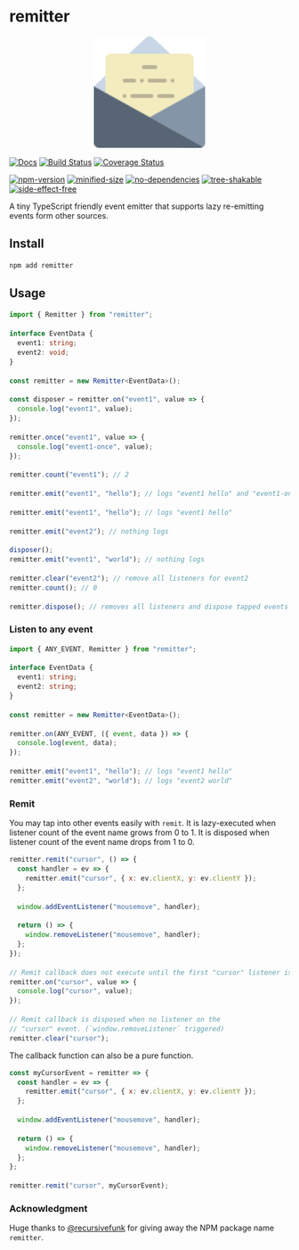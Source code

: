 # remitter

<p align="center">
  <img width="200" src="https://raw.githubusercontent.com/crimx/remitter/main/assets/remitter.svg">
</p>

[![Docs](https://img.shields.io/badge/Docs-read-%23fdf9f5)](https://crimx.github.io/remitter)
[![Build Status](https://github.com/crimx/remitter/actions/workflows/build.yml/badge.svg)](https://github.com/crimx/remitter/actions/workflows/build.yml)
[![Coverage Status](https://img.shields.io/codeclimate/coverage/crimx/remitter)](https://codeclimate.com/github/crimx/remitter)

[![npm-version](https://img.shields.io/npm/v/remitter.svg)](https://www.npmjs.com/package/remitter)
[![minified-size](https://img.shields.io/bundlephobia/minzip/remitter)](https://bundlephobia.com/package/remitter)
[![no-dependencies](https://img.shields.io/badge/dependencies-none-success)](https://bundlejs.com/?q=remitter)
[![tree-shakable](https://img.shields.io/badge/tree-shakable-success)](https://bundlejs.com/?q=remitter)
[![side-effect-free](https://img.shields.io/badge/side--effect-free-success)](https://bundlejs.com/?q=remitter)

A tiny TypeScript friendly event emitter that supports lazy re-emitting events form other sources.

## Install

```bash
npm add remitter
```

## Usage

```ts
import { Remitter } from "remitter";

interface EventData {
  event1: string;
  event2: void;
}

const remitter = new Remitter<EventData>();

const disposer = remitter.on("event1", value => {
  console.log("event1", value);
});

remitter.once("event1", value => {
  console.log("event1-once", value);
});

remitter.count("event1"); // 2

remitter.emit("event1", "hello"); // logs "event1 hello" and "event1-once hello"

remitter.emit("event1", "hello"); // logs "event1 hello"

remitter.emit("event2"); // nothing logs

disposer();
remitter.emit("event1", "world"); // nothing logs

remitter.clear("event2"); // remove all listeners for event2
remitter.count(); // 0

remitter.dispose(); // removes all listeners and dispose tapped events
```

### Listen to any event

```ts
import { ANY_EVENT, Remitter } from "remitter";

interface EventData {
  event1: string;
  event2: string;
}

const remitter = new Remitter<EventData>();

remitter.on(ANY_EVENT, ({ event, data }) => {
  console.log(event, data);
});

remitter.emit("event1", "hello"); // logs "event1 hello"
remitter.emit("event2", "world"); // logs "event2 world"
```

### Remit

You may tap into other events easily with `remit`. It is lazy-executed when listener count of the event name grows from 0 to 1. It is disposed when listener count of the event name drops from 1 to 0.

```js
remitter.remit("cursor", () => {
  const handler = ev => {
    remitter.emit("cursor", { x: ev.clientX, y: ev.clientY });
  };

  window.addEventListener("mousemove", handler);

  return () => {
    window.removeListener("mousemove", handler);
  };
});

// Remit callback does not execute until the first "cursor" listener is added
remitter.on("cursor", value => {
  console.log("cursor", value);
});

// Remit callback is disposed when no listener on the
// "cursor" event. (`window.removeListener` triggered)
remitter.clear("cursor");
```

The callback function can also be a pure function.

```js
const myCursorEvent = remitter => {
  const handler = ev => {
    remitter.emit("cursor", { x: ev.clientX, y: ev.clientY });
  };

  window.addEventListener("mousemove", handler);

  return () => {
    window.removeListener("mousemove", handler);
  };
};

remitter.remit("cursor", myCursorEvent);
```

### Acknowledgment

Huge thanks to [@recursivefunk](https://github.com/recursivefunk) for giving away the NPM package name `remitter`.
